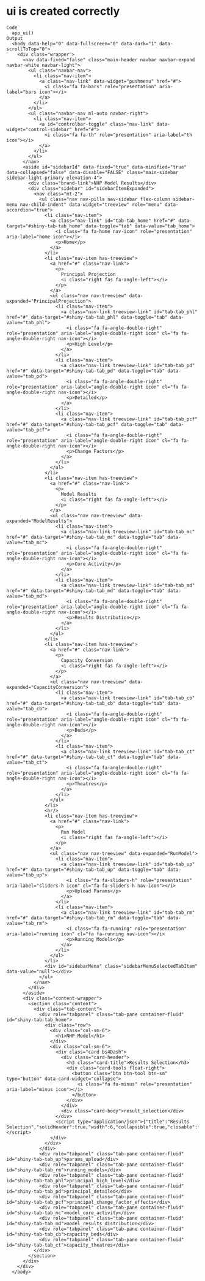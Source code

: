 # ui is created correctly

    Code
      app_ui()
    Output
      <body data-help="0" data-fullscreen="0" data-dark="1" data-scrollToTop="0">
        <div class="wrapper">
          <nav data-fixed="false" class="main-header navbar navbar-expand navbar-white navbar-light">
            <ul class="navbar-nav">
              <li class="nav-item">
                <a class="nav-link" data-widget="pushmenu" href="#">
                  <i class="fa fa-bars" role="presentation" aria-label="bars icon"></i>
                </a>
              </li>
            </ul>
            <ul class="navbar-nav ml-auto navbar-right">
              <li class="nav-item">
                <a id="controlbar-toggle" class="nav-link" data-widget="control-sidebar" href="#">
                  <i class="fa fa-th" role="presentation" aria-label="th icon"></i>
                </a>
              </li>
            </ul>
          </nav>
          <aside id="sidebarId" data-fixed="true" data-minified="true" data-collapsed="false" data-disable="FALSE" class="main-sidebar sidebar-light-primary elevation-4">
            <div class="brand-link">NHP Model Results</div>
            <div class="sidebar" id="sidebarItemExpanded">
              <nav class="mt-2">
                <ul class="nav nav-pills nav-sidebar flex-column sidebar-menu nav-child-indent" data-widget="treeview" role="menu" data-accordion="true">
                  <li class="nav-item">
                    <a class="nav-link" id="tab-tab_home" href="#" data-target="#shiny-tab-tab_home" data-toggle="tab" data-value="tab_home">
                      <i class="fa fa-home nav-icon" role="presentation" aria-label="home icon"></i>
                      <p>Home</p>
                    </a>
                  </li>
                  <li class="nav-item has-treeview">
                    <a href="#" class="nav-link">
                      <p>
                        Principal Projection
                        <i class="right fas fa-angle-left"></i>
                      </p>
                    </a>
                    <ul class="nav nav-treeview" data-expanded="PrincipalProjection">
                      <li class="nav-item">
                        <a class="nav-link treeview-link" id="tab-tab_phl" href="#" data-target="#shiny-tab-tab_phl" data-toggle="tab" data-value="tab_phl">
                          <i class="fa fa-angle-double-right" role="presentation" aria-label="angle-double-right icon" cl="fa fa-angle-double-right nav-icon"></i>
                          <p>High Level</p>
                        </a>
                      </li>
                      <li class="nav-item">
                        <a class="nav-link treeview-link" id="tab-tab_pd" href="#" data-target="#shiny-tab-tab_pd" data-toggle="tab" data-value="tab_pd">
                          <i class="fa fa-angle-double-right" role="presentation" aria-label="angle-double-right icon" cl="fa fa-angle-double-right nav-icon"></i>
                          <p>Detailed</p>
                        </a>
                      </li>
                      <li class="nav-item">
                        <a class="nav-link treeview-link" id="tab-tab_pcf" href="#" data-target="#shiny-tab-tab_pcf" data-toggle="tab" data-value="tab_pcf">
                          <i class="fa fa-angle-double-right" role="presentation" aria-label="angle-double-right icon" cl="fa fa-angle-double-right nav-icon"></i>
                          <p>Change Factors</p>
                        </a>
                      </li>
                    </ul>
                  </li>
                  <li class="nav-item has-treeview">
                    <a href="#" class="nav-link">
                      <p>
                        Model Results
                        <i class="right fas fa-angle-left"></i>
                      </p>
                    </a>
                    <ul class="nav nav-treeview" data-expanded="ModelResults">
                      <li class="nav-item">
                        <a class="nav-link treeview-link" id="tab-tab_mc" href="#" data-target="#shiny-tab-tab_mc" data-toggle="tab" data-value="tab_mc">
                          <i class="fa fa-angle-double-right" role="presentation" aria-label="angle-double-right icon" cl="fa fa-angle-double-right nav-icon"></i>
                          <p>Core Activity</p>
                        </a>
                      </li>
                      <li class="nav-item">
                        <a class="nav-link treeview-link" id="tab-tab_md" href="#" data-target="#shiny-tab-tab_md" data-toggle="tab" data-value="tab_md">
                          <i class="fa fa-angle-double-right" role="presentation" aria-label="angle-double-right icon" cl="fa fa-angle-double-right nav-icon"></i>
                          <p>Results Distribution</p>
                        </a>
                      </li>
                    </ul>
                  </li>
                  <li class="nav-item has-treeview">
                    <a href="#" class="nav-link">
                      <p>
                        Capacity Conversion
                        <i class="right fas fa-angle-left"></i>
                      </p>
                    </a>
                    <ul class="nav nav-treeview" data-expanded="CapacityConversion">
                      <li class="nav-item">
                        <a class="nav-link treeview-link" id="tab-tab_cb" href="#" data-target="#shiny-tab-tab_cb" data-toggle="tab" data-value="tab_cb">
                          <i class="fa fa-angle-double-right" role="presentation" aria-label="angle-double-right icon" cl="fa fa-angle-double-right nav-icon"></i>
                          <p>Beds</p>
                        </a>
                      </li>
                      <li class="nav-item">
                        <a class="nav-link treeview-link" id="tab-tab_ct" href="#" data-target="#shiny-tab-tab_ct" data-toggle="tab" data-value="tab_ct">
                          <i class="fa fa-angle-double-right" role="presentation" aria-label="angle-double-right icon" cl="fa fa-angle-double-right nav-icon"></i>
                          <p>Theatres</p>
                        </a>
                      </li>
                    </ul>
                  </li>
                  <hr/>
                  <li class="nav-item has-treeview">
                    <a href="#" class="nav-link">
                      <p>
                        Run Model
                        <i class="right fas fa-angle-left"></i>
                      </p>
                    </a>
                    <ul class="nav nav-treeview" data-expanded="RunModel">
                      <li class="nav-item">
                        <a class="nav-link treeview-link" id="tab-tab_up" href="#" data-target="#shiny-tab-tab_up" data-toggle="tab" data-value="tab_up">
                          <i class="fa fa-sliders-h" role="presentation" aria-label="sliders-h icon" cl="fa fa-sliders-h nav-icon"></i>
                          <p>Upload Params</p>
                        </a>
                      </li>
                      <li class="nav-item">
                        <a class="nav-link treeview-link" id="tab-tab_rm" href="#" data-target="#shiny-tab-tab_rm" data-toggle="tab" data-value="tab_rm">
                          <i class="fa fa-running" role="presentation" aria-label="running icon" cl="fa fa-running nav-icon"></i>
                          <p>Running Models</p>
                        </a>
                      </li>
                    </ul>
                  </li>
                  <div id="sidebarMenu" class="sidebarMenuSelectedTabItem" data-value="null"></div>
                </ul>
              </nav>
            </div>
          </aside>
          <div class="content-wrapper">
            <section class="content">
              <div class="tab-content">
                <div role="tabpanel" class="tab-pane container-fluid" id="shiny-tab-tab_home">
                  <div class="row">
                    <div class="col-sm-6">
                      <h1>NHP Model</h1>
                    </div>
                    <div class="col-sm-6">
                      <div class="card bs4Dash">
                        <div class="card-header">
                          <h3 class="card-title">Results Selection</h3>
                          <div class="card-tools float-right">
                            <button class="btn btn-tool btn-sm" type="button" data-card-widget="collapse">
                              <i class="fa fa-minus" role="presentation" aria-label="minus icon"></i>
                            </button>
                          </div>
                        </div>
                        <div class="card-body">result_selection</div>
                      </div>
                      <script type="application/json">{"title":"Results Selection","solidHeader":true,"width":6,"collapsible":true,"closable":false,"maximizable":false,"gradient":false}</script>
                    </div>
                  </div>
                </div>
                <div role="tabpanel" class="tab-pane container-fluid" id="shiny-tab-tab_up">params_upload</div>
                <div role="tabpanel" class="tab-pane container-fluid" id="shiny-tab-tab_rm">running_models</div>
                <div role="tabpanel" class="tab-pane container-fluid" id="shiny-tab-tab_phl">principal_high_level</div>
                <div role="tabpanel" class="tab-pane container-fluid" id="shiny-tab-tab_pd">principal_detailed</div>
                <div role="tabpanel" class="tab-pane container-fluid" id="shiny-tab-tab_pcf">principal_change_factor_effects</div>
                <div role="tabpanel" class="tab-pane container-fluid" id="shiny-tab-tab_mc">model_core_activity</div>
                <div role="tabpanel" class="tab-pane container-fluid" id="shiny-tab-tab_md">model_results_distribution</div>
                <div role="tabpanel" class="tab-pane container-fluid" id="shiny-tab-tab_cb">capacity_beds</div>
                <div role="tabpanel" class="tab-pane container-fluid" id="shiny-tab-tab_ct">capacity_theatres</div>
              </div>
            </section>
          </div>
        </div>
      </body>

